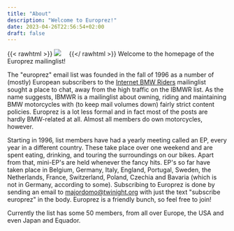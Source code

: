 ```yaml
---
title: "About"
description: "Welcome to Europrez!"
date: 2023-04-26T22:56:54+02:00
draft: false
---
```

{{< rawhtml >}}
<img src="/images/switzer1.jpg" class="img-responsive pull-left gap-right" style="padding-right: 1em;" />
{{</ rawhtml >}}
Welcome to the homepage of the Europrez mailinglist!

The "europrez" email list was founded in the fall of 1996 as a number of (mostly) European subscribers to the [Internet BMW Riders](http://www.ibmwr.org) mailinglist sought a place to chat, away from the high traffic on the IBMWR list. As the name suggests, IBMWR is a mailinglist about owning, riding and maintaining BMW motorcycles with (to keep mail volumes down) fairly strict content policies. Europrez is a lot less formal and in fact most of the posts are hardly BMW-related at all. Almost all members do own motorcycles, however.

Starting in 1996, list members have had a yearly meeting called an EP, every year in a different country. These take place over one weekend and are spent eating, drinking, and touring the surroundings on our bikes. Apart from that, mini-EP's are held whenever the fancy hits. EP's so far have taken place in Belgium, Germany, Italy, England, Portugal, Sweden, the Netherlands, France, Switzerland, Poland, Czechia and Bavaria (which is not in Germany, according to some).
Subscribing to Europrez is done by sending an email to majordomo@twinight.org with just the text "subscribe europrez" in the body. Europrez is a friendly bunch, so feel free to join!

Currently the list has some 50 members, from all over Europe, the USA and even Japan and Equador.